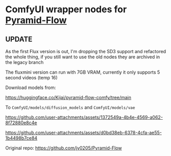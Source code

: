 # ComfyUI wrapper nodes for [Pyramid-Flow](https://github.com/jy0205/Pyramid-Flow)

## UPDATE
As the first Flux version is out, I'm dropping the SD3 support and refactored the whole thing, if you still want to use the old nodes they are archived in the legacy branch

The fluxmini version can run with 7GB VRAM, currently it only supports 5 second videos (temp 16)

Download models from:

https://huggingface.co/Kijai/pyramid-flow-comfy/tree/main

To `ComfyUI/models/diffusion_models` and `ComfyUI/models/vae`

https://github.com/user-attachments/assets/1372549a-4b4e-4569-a062-8f72880e8c4e


https://github.com/user-attachments/assets/d0bd38eb-6378-4cfa-ae55-1b4498b7ce84


Original repo: https://github.com/jy0205/Pyramid-Flow
